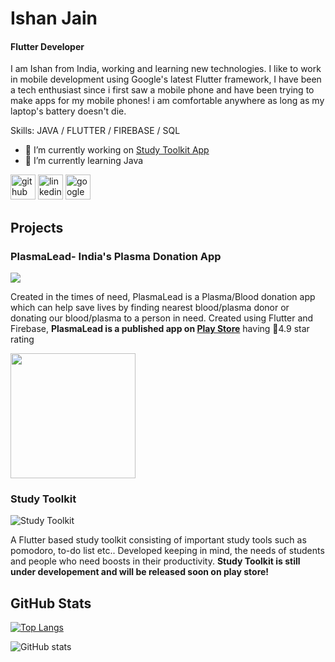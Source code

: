 
 <!-- ![Flutter Developer](https://arturssmirnovs.github.io/github-profile-readme-generator/images/banner.png) -->

# Ishan Jain
#### Flutter Developer

I am Ishan from India, working and learning new technologies. I like to work in mobile development using Google's latest Flutter framework, I have been a tech enthusiast since i first saw a mobile phone and have been trying to make apps for my mobile phones! 
i am comfortable anywhere as long as my laptop's battery doesn't die.

Skills: JAVA / FLUTTER / FIREBASE / SQL 

- 🔭 I’m currently working on [Study Toolkit App](#Study-Toolkit)
- 🌱 I’m currently learning Java

[<img src='https://cdn.jsdelivr.net/npm/simple-icons@3.0.1/icons/github.svg' alt='github' height='40'>](https://github.com/Ishj21)  [<img src='https://cdn.jsdelivr.net/npm/simple-icons@3.0.1/icons/linkedin.svg' alt='linkedin' height='40'>](https://www.linkedin.com/in/ishanjain21/)  [<img src='https://cdn.jsdelivr.net/npm/simple-icons@3.0.1/icons/googleplay.svg' alt='googleplay' height='40'>](https://play.google.com/store/apps/details?id=com.blueframe.plasmalead&hl=en_IN&gl=US)  


## Projects

### PlasmaLead- India's Plasma Donation App

<a href="https://play.google.com/store/apps/details?id=com.blueframe.plasmalead"><img src="https://user-images.githubusercontent.com/49076461/137613820-1d948ba2-09e0-4bf9-ba65-d0a1d391f5d4.png"></a>

Created in the times of need, PlasmaLead is a Plasma/Blood donation app which can help save lives by finding nearest blood/plasma donor or donating our blood/plasma to a person in need. Created using Flutter and Firebase, **PlasmaLead is a published app on [Play Store](https://play.google.com/store/apps/details?id=com.blueframe.plasmalead&hl=en_IN&gl=US)** having :star2:4.9 star rating


<img src="https://user-images.githubusercontent.com/49076461/137613323-009953c1-eb7d-4e66-800a-5a417c5ff22b.gif" width="200">


### Study Toolkit
![Study Toolkit](https://user-images.githubusercontent.com/49076461/137617593-e34ef2ca-66cb-4070-b0d3-809706ebad54.png)

A Flutter based study toolkit consisting of important study tools such as pomodoro, to-do list etc.. Developed keeping in mind, the needs of students and people who need boosts in their productivity.
**Study Toolkit is still under developement and will be released soon on play store!**


## GitHub Stats


[![Top Langs](https://github-readme-stats.vercel.app/api/top-langs/?username=Ishj21)](https://github.com/anuraghazra/github-readme-stats)

![GitHub stats](https://github-readme-stats.vercel.app/api?username=Ishj21&show_icons=true&count_private=true)  

